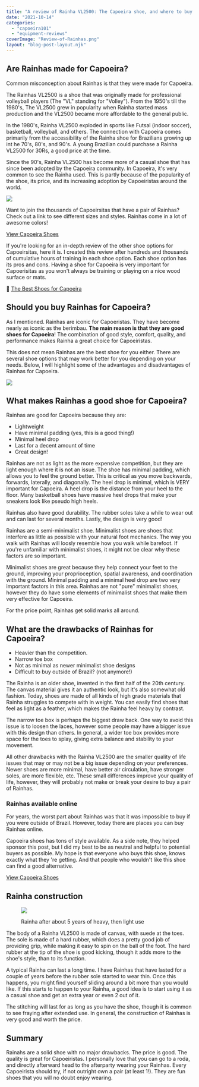 ```yaml
---
title: "A review of Rainha VL2500: The Capoeira shoe, and where to buy them"
date: "2021-10-14"
categories: 
  - "capoeira101"
  - "equipment-reviews"
coverImage: "Review-of-Rainhas.png"
layout: "blog-post-layout.njk"
---
```


## Are Rainhas made for Capoeira?

Common misconception about Rainhas is that they were made for Capoeira.

The Rainhas VL2500 is a shoe that was originally made for professional volleyball players (The "VL" standing for "Volley"). From the 1950's till the 1980's, The VL2500 grew in popularity when Rainha started mass production and the VL2500 became more affordable to the general public.

In the 1980's, Rainha VL2500 exploded in sports like Futsal (indoor soccer), basketball, volleyball, and others. The connection with Capoeira comes primarily from the accessibility of the Rainha shoe for Brazilians growing up int he 70's, 80's, and 90's. A young Brazilian could purchase a Rainha VL2500 for 30Rs, a good price at the time.

Since the 90's, Rainha VL2500 has become more of a casual shoe that has since been adopted by the Capoeira community. In Capoeira, it's very common to see the Rainha used. This is partly because of the popularity of the shoe, its price, and its increasing adoption by Capoeiristas around the world.

[![](images/arthur-viu-with-rainhas-1.jpeg)](https://dendearts.com/wp-content/uploads/2021/10/arthur-viu-with-rainhas-1.jpeg)

Want to join the thousands of Capoeirsitas that have a pair of Rainhas? Check out a link to see different sizes and styles. Rainhas come in a lot of awesome colors!

[View Capoeira Shoes](https://zumzumcapoeirashop.com/product-category/rainha-capoeira-shoes/)

If you're looking for an in-depth review of the other shoe options for Capoeirsitas, here it is. I created this review after hundreds and thousands of cumulative hours of training in each shoe option. Each shoe option has its pros and cons. Having a shoe for Capoeira is very important for Capoerisitas as you won't always be training or playing on a nice wood surface or mats.

👟 [The Best Shoes for Capoeira](https://dendearts.com/the-best-shoes-for-capoeira/)

## Should you buy Rainhas for Capoeira?

As I mentioned. Rainhas are iconic for Capoeristas. They have become nearly as iconic as the berimbau. **The main reason is that they are good shoes for Capoeira**! The combination of good style, comfort, quality, and performance makes Rainha a great choice for Capoeiristas.

This does not mean Rainhas are the best shoe for you either. There are several shoe options that may work better for you depending on your needs. Below, I will highlight some of the advantages and disadvantages of Rainhas for Capoeira.

[![](images/IMG_6879-edited-scaled.jpg)](https://dendearts.com/wp-content/uploads/2021/10/IMG_6879-scaled.jpg)

## What makes Rainhas a good shoe for Capoeira?

Rainhas are good for Capoeira because they are:

- Lightweight
- Have minimal padding (yes, this is a good thing!)
- Minimal heel drop
- Last for a decent amount of time
- Great design!

Rainhas are not as light as the more expensive competition, but they are light enough where it is not an issue. The shoe has minimal padding, which allows you to feel the ground better. This is critical as you move backwards, forwards, laterally, and diagonally. The heel drop is minimal, which is VERY important for Capoeira. A heel drop is the distance from your heel to the floor. Many basketball shoes have massive heel drops that make your sneakers look like pseudo high heels.

Rainhas also have good durability. The rubber soles take a while to wear out and can last for several months. Lastly, the design is very good!

Rainhas are a semi-minimalist shoe. Minimalist shoes are shoes that interfere as little as possible with your natural foot mechanics. The way you walk with Rainhas will loosly resemble how you walk while barefoot. If you're unfamiliar with minimalist shoes, it might not be clear why these factors are so important.

Minimalist shoes are great because they help connect your feet to the ground, improving your proprioception, spatial awareness, and coordination with the ground. Minimal padding and a minimal heel drop are two very important factors in this area. Rainhas are not "pure" minimalist shoes, however they do have some elements of minimalist shoes that make them very effective for Capoeira.

For the price point, Rainhas get solid marks all around.

## What are the drawbacks of Rainhas for Capoeira?

- Heavier than the competition.
- Narrow toe box
- Not as minimal as newer minimalist shoe designs
- Difficult to buy outside of Brazil? (not anymore!)

The Rainha is an older shoe, invented in the first half of the 20th century. The canvas material gives it an authentic look, but it's also somewhat old fashion. Today, shoes are made of all kinds of high grade materials that Rainha struggles to compete with in weight. You can easily find shoes that feel as light as a feather, which makes the Rainha feel heavy by contrast.

The narrow toe box is perhaps the biggest draw back. One way to avoid this issue is to loosen the laces, however some people may have a bigger issue with this design than others. In general, a wider toe box provides more space for the toes to splay, giving extra balance and stability to your movement.

All other drawbacks with the Rainha VL2500 are the smaller quality of life issues that may or may not be a big issue depending on your preferences. Newer shoes are more minimal, have better air circulation, have stronger soles, are more flexible, etc. These small differences improve your quality of life, however, they will probably not make or break your desire to buy a pair of Rainhas.

### Rainhas available online

For years, the worst part about Rainhas was that it was impossible to buy if you were outside of Brazil. However, today there are places you can buy Rainhas online.

Capoeira shoes has tons of style available. As a side note, they helped sponsor this post, but I did my best to be as neutral and helpful to potential buyers as possible. My hope is that everyone who buys this shoe, knows exactly what they 're getting. And that people who wouldn't like this shoe can find a good alternative.

[View Capoeira Shoes](https://zumzumcapoeirashop.com/product-category/rainha-capoeira-shoes/)

## Rainha construction

<figure>

[![](images/IMG_6880-1024x768.jpg)](https://dendearts.com/wp-content/uploads/2021/10/IMG_6880.jpg)

<figcaption>

Rainha after about 5 years of heavy, then light use

</figcaption>

</figure>

The body of a Rainha VL2500 is made of canvas, with suede at the toes. The sole is made of a hard rubber, which does a pretty good job of providing grip, while making it easy to spin on the ball of the foot. The hard rubber at the tip of the shoe is good kicking, though it adds more to the shoe's style, than to its function.

A typical Rainha can last a long time. I have Rainhas that have lasted for a couple of years before the rubber sole started to wear thin. Once this happens, you might find yourself sliding around a bit more than you would like. If this starts to happen to your Rainha, a good idea is to start using it as a casual shoe and get an extra year or even 2 out of it.

The stitching will last for as long as you have the shoe, though it is common to see fraying after extended use. In general, the construction of Rainhas is very good and worth the price.

## Summary

Rainahs are a solid shoe with no major drawbacks. The price is good. The quality is great for Capoeiristas. I personally love that you can go to a roda, and directly afterward head to the afterparty wearing your Rainhas. Every Capoeirista should try, if not outright own a pair (at least 1!). They are fun shoes that you will no doubt enjoy wearing.
